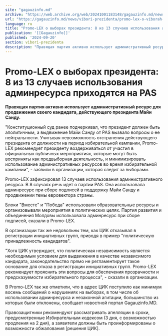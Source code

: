 ```yaml
---
site: "gagauzinfo.md"
archive: "https://web.archive.org/web/20241001183148/gagauzinfo.md/news/vibori-prezidenta/promo-lex-o-viborah-prezidenta-8-iz-13-sluchaev-ispolzovaniya-adminresursa-prihodyatsya-na-pas"
url: "https://gagauzinfo.md/news/vibori-prezidenta/promo-lex-o-viborah-prezidenta-8-iz-13-sluchaev-ispolzovaniya-adminresursa-prihodyatsya-na-pas"
language: ru
title: "Promo-LEX о выборах президента: 8 из 13 случаев использования админресурса приходятся на PAS"
publication: '[[Gagauzinfo]]'
published: '2024-09-20'
section: vibori-prezidenta
description: "Правящая партия активно использует административный ресурс для продвижения своего кандидата, действующего президента Майи Санду."
---
```


# Promo-LEX о выборах президента: 8 из 13 случаев использования админресурса приходятся на PAS

**Правящая партия активно использует административный ресурс для продвижения своего кандидата, действующего президента Майи Санду.**

"Конституционный суд ранее подчеркивал, что президент должен быть аполитичным, а выдвижение Майи Санду от PAS вызвало вопросы о ее нейтральности. Учитывая невозможность отстранения действующего президента от должности на период избирательной кампании, Promo-LEX рекомендует президенту воздерживаться от участия в официальных публичных мероприятиях, которые могут быть восприняты как предвыборная деятельность, и минимизировать использование административных ресурсов во время избирательной кампании", - заявили в организации, которая следит за выборами.

Promo-LEX зафиксировал 13 случаев использования административного ресурса. В 8 случаях речь идет о партии PAS. Она использовала админресурс при сборе подписей в поддержку Майи Санду и продвижении темы евровектора страны.

Блоки "Вместе" и "Победа" использовали образовательные ресурсы и организовывали мероприятия в политических целях. Партия развития и объединения Молдовы использовала админресурс при сборе подписей, сказали в Promo-LEX.

В организации так же недовольны тем, как ЦИК отказывал в регистрации инициативных групп, приводя в пример "политическую принадлежность кандидатов".

"Хотя ЦИК утверждает, что политическая независимость является необходимым условием для выдвижения в качестве независимого кандидата, законодательство прямо не регламентирует такое основание для отказа в регистрации инициативных групп. Promo-LEX рекомендует прояснить эти вопросы для обеспечения прозрачности и предсказуемости избирательного процесса", - сказали в организации.

В Promo-LEX так же отметили, что в адрес ЦИК поступило как минимум восемь сообщений о нарушениях на выборах, в том числе об использовании админресурса и незаконной агитации, большинство из которых были отклонены, сообщает новостной портал Gagauzinfo.MD.

Правозащитники рекомендуют рассматривать апелляции в сроки, предусмотренные Избирательным кодексом (3 дня, с возможностью продления на 2 дня), а заявители должны быть проинформированы о возможности обжалования [решения ЦИК].